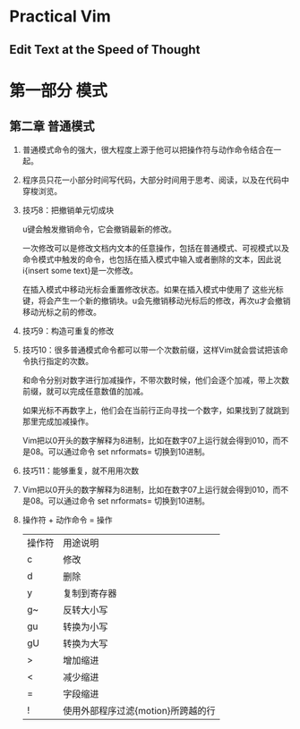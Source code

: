 # Practical Vim
## Edit Text at the Speed of Thought

# 第一部分 模式

## 第二章 普通模式

1. 普通模式命令的强大，很大程度上源于他可以把操作符与动作命令结合在一起。
2. 程序员只花一小部分时间写代码，大部分时间用于思考、阅读，以及在代码中穿梭浏览。 
3. 技巧8：把撤销单元切成块

	u键会触发撤销命令，它会撤销最新的修改。

	一次修改可以是修改文档内文本的任意操作，包括在普通模式、可视模式以及命令模式中触发的命令，也包括在插入模式中输入或者删除的文本，因此说i{insert some text}<ESC>是一次修改。

	在插入模式中移动光标会重置修改状态。如果在插入模式中使用了<Up> <Down> <Left> <Right>这些光标键，将会产生一个新的撤销块。u会先撤销移动光标后的修改，再次u才会撤销移动光标之前的修改。

4. 技巧9：构造可重复的修改
5. 技巧10：很多普通模式命令都可以带一个次数前缀，这样Vim就会尝试把该命令执行指定的次数。

	<C-a>和<C-x>命令分别对数字进行加减操作，不带次数时候，他们会逐个加减，带上次数前缀，就可以完成任意数值的加减。

	如果光标不再数字上，他们会在当前行正向寻找一个数字，如果找到了就跳到那里完成加减操作。

	Vim把以0开头的数字解释为8进制，比如在数字07上运行<C-a>就会得到010，而不是08。可以通过命令 set nrformats= 切换到10进制。

6. 技巧11：能够重复，就不用用次数
7. Vim把以0开头的数字解释为8进制，比如在数字07上运行<C-a>就会得到010，而不是08。可以通过命令 set nrformats= 切换到10进制。
8. 操作符 + 动作命令 = 操作

	<table>
	<tr> <td> 操作符 </td> <td> 用途说明 </td> </tr>
	<tr> <td> c </td> <td> 修改 </td> </tr>
	<tr> <td> d </td> <td> 删除 </td> </tr>
	<tr> <td> y </td> <td> 复制到寄存器 </td> </tr>
	<tr> <td> g~ </td> <td> 反转大小写 </td> </tr>
	<tr> <td> gu </td> <td> 转换为小写 </td> </tr>
	<tr> <td> gU </td> <td> 转换为大写 </td> </tr>
	<tr> <td> > </td> <td> 增加缩进 </td> </tr>
	<tr> <td> < </td> <td> 减少缩进 </td> </tr>
	<tr> <td> = </td> <td> 字段缩进 </td> </tr>
	<tr> <td> ! </td> <td> 使用外部程序过滤{motion}所跨越的行 </td> </tr>
	</table>



